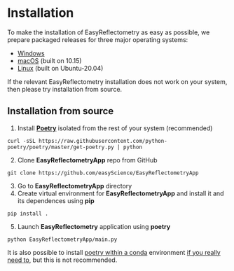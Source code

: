 # Installation

To make the installation of EasyReflectometry as easy as possible, we prepare packaged releases for three major operating systems: 

- [Windows](https://github.com/easyScience/EasyReflectometryApp/releases/download/v0.0.12/EasyReflectometry_Windows_x86-32_v0.0.12.exe)
- [macOS](https://github.com/easyScience/EasyReflectometryApp/releases/download/v0.0.12/EasyReflectometry_macOS_x86-64_v0.0.12.zip) (built on 10.15)
- [Linux](https://github.com/easyScience/EasyReflectometryApp/releases/download/v0.0.12/EasyReflectometry_Linux_x86-64_v0.0.12.zip) (built on Ubuntu-20.04)

If the relevant EasyReflectometry installation does not work on your system, then please try installation from source. 

## Installation from source

1. Install [**Poetry**](https://python-poetry.org/docs/) isolated from the rest of your system (recommended)
  ```
  curl -sSL https://raw.githubusercontent.com/python-poetry/poetry/master/get-poetry.py | python
  ```
2. Clone **EasyReflectometryApp** repo from GitHub
  ```
  git clone https://github.com/easyScience/EasyReflectometryApp
  ```
3. Go to **EasyReflectometryApp** directory
4. Create virtual environment for **EasyReflectometryApp** and install it and its dependences using **pip** 
  ```
  pip install .
  ```  
5. Launch **EasyReflectometry** application using **poetry**
  ```
  python EasyReflectometryApp/main.py
  ```

It is also possible to install [poetry within a conda](https://anaconda.org/conda-forge/poetry) environment [if you really need to](https://xkcd.com/1987/), but this is not recommended.
